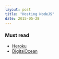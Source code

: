 ```yaml
---
layout: post
title: "Hosting NodeJS"
date: 2015-05-28
---
```

### Must read
* [Heroku](https://devcenter.heroku.com/articles/nodejs)
* [DigitalOcean](https://www.digitalocean.com/)